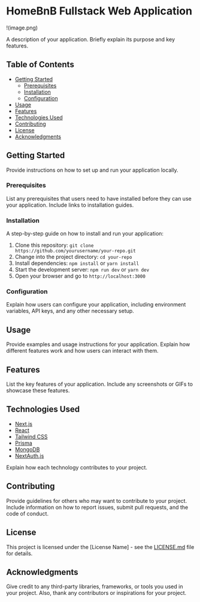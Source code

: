 # HomeBnB Fullstack Web Application

!(image.png)

A description of your application. Briefly explain its purpose and key features.

## Table of Contents

- [Getting Started](#getting-started)
  - [Prerequisites](#prerequisites)
  - [Installation](#installation)
  - [Configuration](#configuration)
- [Usage](#usage)
- [Features](#features)
- [Technologies Used](#technologies-used)
- [Contributing](#contributing)
- [License](#license)
- [Acknowledgments](#acknowledgments)

## Getting Started

Provide instructions on how to set up and run your application locally.

### Prerequisites

List any prerequisites that users need to have installed before they can use your application. Include links to installation guides.

### Installation

A step-by-step guide on how to install and run your application:

1. Clone this repository: `git clone https://github.com/yourusername/your-repo.git`
2. Change into the project directory: `cd your-repo`
3. Install dependencies: `npm install` or `yarn install`
4. Start the development server: `npm run dev` or `yarn dev`
5. Open your browser and go to `http://localhost:3000`

### Configuration

Explain how users can configure your application, including environment variables, API keys, and any other necessary setup.

## Usage

Provide examples and usage instructions for your application. Explain how different features work and how users can interact with them.

## Features

List the key features of your application. Include any screenshots or GIFs to showcase these features.

## Technologies Used

- [Next.js](https://nextjs.org/)
- [React](https://reactjs.org/)
- [Tailwind CSS](https://tailwindcss.com/)
- [Prisma](https://www.prisma.io/)
- [MongoDB](https://www.mongodb.com/)
- [NextAuth.js](https://next-auth.js.org/)

Explain how each technology contributes to your project.

## Contributing

Provide guidelines for others who may want to contribute to your project. Include information on how to report issues, submit pull requests, and the code of conduct.

## License

This project is licensed under the [License Name] - see the [LICENSE.md](LICENSE.md) file for details.

## Acknowledgments

Give credit to any third-party libraries, frameworks, or tools you used in your project. Also, thank any contributors or inspirations for your project.
